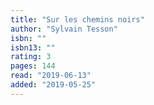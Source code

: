 ```yaml
---
title: "Sur les chemins noirs"
author: "Sylvain Tesson"
isbn: ""
isbn13: ""
rating: 3
pages: 144
read: "2019-06-13"
added: "2019-05-25"
---
```


